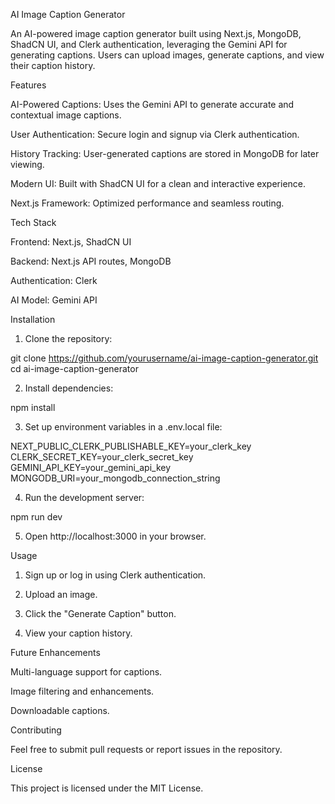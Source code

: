 AI Image Caption Generator

An AI-powered image caption generator built using Next.js, MongoDB, ShadCN UI, and Clerk authentication, leveraging the Gemini API for generating captions. Users can upload images, generate captions, and view their caption history.

Features

AI-Powered Captions: Uses the Gemini API to generate accurate and contextual image captions.

User Authentication: Secure login and signup via Clerk authentication.

History Tracking: User-generated captions are stored in MongoDB for later viewing.

Modern UI: Built with ShadCN UI for a clean and interactive experience.

Next.js Framework: Optimized performance and seamless routing.


Tech Stack

Frontend: Next.js, ShadCN UI

Backend: Next.js API routes, MongoDB

Authentication: Clerk

AI Model: Gemini API


Installation

1. Clone the repository:

git clone https://github.com/yourusername/ai-image-caption-generator.git
cd ai-image-caption-generator


2. Install dependencies:

npm install


3. Set up environment variables in a .env.local file:

NEXT_PUBLIC_CLERK_PUBLISHABLE_KEY=your_clerk_key
CLERK_SECRET_KEY=your_clerk_secret_key
GEMINI_API_KEY=your_gemini_api_key
MONGODB_URI=your_mongodb_connection_string


4. Run the development server:

npm run dev


5. Open http://localhost:3000 in your browser.



Usage

1. Sign up or log in using Clerk authentication.


2. Upload an image.


3. Click the "Generate Caption" button.


4. View your caption history.



Future Enhancements

Multi-language support for captions.

Image filtering and enhancements.

Downloadable captions.


Contributing

Feel free to submit pull requests or report issues in the repository.

License

This project is licensed under the MIT License.

